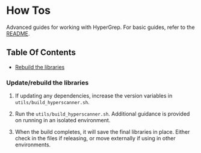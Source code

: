 # How Tos

Advanced guides for working with HyperGrep. For basic guides, refer to the [README](../README.md).


## Table Of Contents

  * [Rebuild the libraries](#updaterebuild-the-libraries)


### Update/rebuild the libraries

1. If updating any dependencies, increase the version variables in `utils/build_hyperscanner.sh`.

1. Run the `utils/build_hyperscanner.sh`. Additional guidance is provided on running in an isolated environment.

1. When the build completes, it will save the final libraries in place. Either check in the files if releasing,
or move externally if using in other environments.

